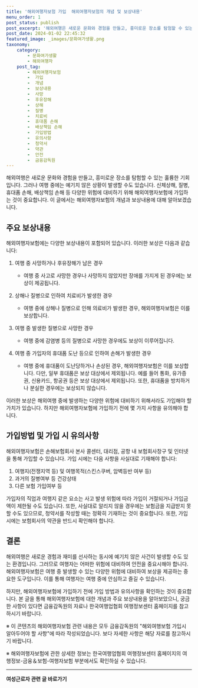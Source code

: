 ```yaml
---
title: '해외여행자보험 가입  해외여행자보험의 개념 및 보상내용'
menu_order: 1
post_status: publish
post_excerpt: '해외여행은 새로운 문화와 경험을 만들고, 흥미로운 장소를 탐험할 수 있는 훌륭한 기회입니다. 그러나 여행 중에는 예기치 않은 상황이 발생할 수도 있습니다. 신체상해, 질병, 휴대품 손해, 배상책임 손해 등 다양한 위험에 대비하기 위해 해외여행자보험에 가입하는 것이 중요합니다. 이 글에서는 해외여행자보험의 개념과 보상내용에 대해 알아보겠습니다.'
post_date: 2024-01-02 22:45:32
featured_image: _images/문화여가생활.png
taxonomy:
    category:
        - 문화여가생활
        - 해외여행자
    post_tag:
        - 해외여행자보험
        -  가입
        -  개념
        -  보상내용
        -  사망
        -  후유장해
        -  상해
        -  질병
        -  치료비
        -  휴대품 손해
        -  배상책임 손해
        -  가입방법
        -  유의사항
        -  청약서
        -  약관
        -  안전
        -  금융감독원
---
```



해외여행은 새로운 문화와 경험을 만들고, 흥미로운 장소를 탐험할 수 있는 훌륭한 기회입니다. 그러나 여행 중에는 예기치 않은 상황이 발생할 수도 있습니다. 신체상해, 질병, 휴대품 손해, 배상책임 손해 등 다양한 위험에 대비하기 위해 해외여행자보험에 가입하는 것이 중요합니다. 이 글에서는 해외여행자보험의 개념과 보상내용에 대해 알아보겠습니다.

## 주요 보상내용

해외여행자보험에는 다양한 보상내용이 포함되어 있습니다. 이러한 보상은 다음과 같습니다:

1. 여행 중 사망하거나 후유장해가 남은 경우
   - 여행 중 사고로 사망한 경우나 사망하지 않았지만 장애를 가지게 된 경우에는 보상이 제공됩니다.

2. 상해나 질병으로 인하여 치료비가 발생한 경우
   - 여행 중에 상해나 질병으로 인해 의료비가 발생한 경우, 해외여행자보험은 이를 보상합니다.

3. 여행 중 발생한 질병으로 사망한 경우
   - 여행 중에 감염병 등의 질병으로 사망한 경우에도 보상이 이루어집니다.

4. 여행 중 가입자의 휴대품 도난 등으로 인하여 손해가 발생한 경우
   - 여행 중에 휴대품이 도난당하거나 손상된 경우, 해외여행자보험은 이를 보상합니다. 다만, 일부 휴대품은 보상 대상에서 제외됩니다. 예를 들어 통화, 유가증권, 신용카드, 항공권 등은 보상 대상에서 제외됩니다. 또한, 휴대품을 방치하거나 분실한 경우에는 보상되지 않습니다.

이러한 보상은 해외여행 중에 발생하는 다양한 위험에 대비하기 위해서라도 가입해야 할 가치가 있습니다. 하지만 해외여행자보험에 가입하기 전에 몇 가지 사항을 유의해야 합니다.

## 가입방법 및 가입 시 유의사항

해외여행자보험은 손해보험회사 본사 콜센터, 대리점, 공항 내 보험회사창구 및 인터넷을 통해 가입할 수 있습니다. 가입 시에는 다음 사항을 사실대로 기재해야 합니다:

1. 여행지(전쟁지역 등) 및 여행목적(스킨스쿠버, 암벽등반 여부 등)
2. 과거의 질병여부 등 건강상태
3. 다른 보험 가입여부 등

가입자의 직업과 여행지 같은 요소는 사고 발생 위험에 따라 가입이 거절되거나 가입금액이 제한될 수도 있습니다. 또한, 사실대로 알리지 않을 경우에는 보험금을 지급받지 못할 수도 있으므로, 청약서를 작성할 때는 정확히 기재하는 것이 중요합니다. 또한, 가입 시에는 보험회사의 약관을 반드시 확인해야 합니다.

## 결론

해외여행은 새로운 경험과 재미를 선사하는 동시에 예기치 않은 사건이 발생할 수도 있는 환경입니다. 그러므로 여행자는 어떠한 위험에 대비하여 안전을 중요시해야 합니다. 해외여행자보험은 여행 중 발생할 수 있는 다양한 위험에 대비하여 보상을 제공하는 중요한 도구입니다. 이를 통해 여행자는 여행 중에 안심하고 즐길 수 있습니다. 

하지만, 해외여행자보험에 가입하기 전에 가입 방법과 유의사항을 확인하는 것이 중요합니다. 본 글을 통해 해외여행자보험에 대한 개념과 주요 보상내용을 알아보았으니, 궁금한 사항이 있다면 금융감독원의 자료나 한국여행업협회 여행정보센터 홈페이지를 참고하시기 바랍니다.

※ 이 콘텐츠의 해외여행자보험 관련 내용은 모두 금융감독원의 "해외여행보험 가입시 알아두어야 할 사항"에 따라 작성되었습니다. 보다 자세한 사항은 해당 자료를 참고하시기 바랍니다.

※ 해외여행자보험에 관한 상세한 정보는 한국여행업협회 여행정보센터 홈페이지의 여행정보-금융＆보험-여행자보험 부분에서도 확인하실 수 있습니다.
<!-- wp:separator -->
<hr class="wp-block-separator has-alpha-channel-opacity"/>
<!-- /wp:separator -->

<!-- wp:group {"backgroundColor":"base","layout":{"type":"constrained"}} -->
<div class="wp-block-group has-base-background-color has-background"><!-- wp:paragraph {"align":"center","fontSize":"medium"} -->
<p class="has-text-align-center has-large-font-size"><strong>여성근로자 관련 글 바로가기</strong></p>
<!-- /wp:paragraph -->


<!-- wp:latest-posts
{"categories":[{"id":10991,"count":19,"description":"","link":"https://uknowlaw.com/category/%ec%97%ac%ec%84%b1%ea%b7%bc%eb%a1%9c%ec%9e%90/","name":"여성근로자","slug":"여성근로자","taxonomy":"category","parent":0,"meta":[],"_links":{"self":[{"href":"https://uknowlaw.com/wp-json/wp/v2/categories/10991"}],"collection":[{"href":"https://uknowlaw.com/wp-json/wp/v2/categories"}],"about":[{"href":"https://uknowlaw.com/wp-json/wp/v2/taxonomies/category"}],"wp:post_type":[{"href":"https://uknowlaw.com/wp-json/wp/v2/posts?categories=10991"}],"curies":[{"name":"wp","href":"https://api.w.org/{rel}","templated":true}]}}],"postsToShow":100,"excerptLength":28,"postLayout":"grid","columns":2,"featuredImageAlign":"left","featuredImageSizeSlug":"large","fontSize":"small"} /--></div>
<!-- /wp:group -->